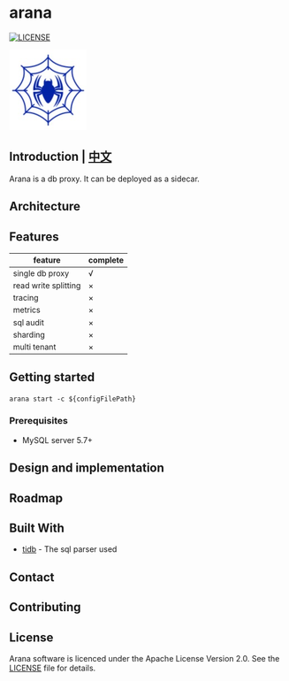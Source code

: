 # arana
[![LICENSE](https://img.shields.io/badge/license-Apache--2.0-blue.svg)](https://github.com/dubbogo/arana/blob/master/LICENSE)

![](./docs/pics/arana-logo.png)

## Introduction | [中文](https://github.com/dubbogo/arana/blob/master/README_CN.md)

Arana is a db proxy. It can be deployed as a sidecar.

## Architecture

## Features

| feature | complete |
| -- | -- |
| single db proxy | √ |
| read write splitting | × |
| tracing | × |
| metrics | × |
| sql audit | × |
| sharding | × |
| multi tenant | × |

## Getting started

```
arana start -c ${configFilePath}
```

### Prerequisites

+ MySQL server 5.7+

## Design and implementation

## Roadmap

## Built With
- [tidb](https://github.com/pingcap/tidb) - The sql parser used

## Contact

## Contributing

## License
Arana software is licenced under the Apache License Version 2.0. See the [LICENSE](https://github.com/dubbogo/arana/blob/master/LICENSE) file for details.
